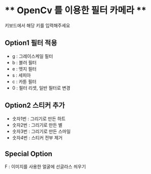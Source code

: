 # ** OpenCv 를 이용한 필터 카메라 **
키보드에서 해당 키를 입력해주세요

## Option1 필터 적용
-  g : 그레이스케일 필터
-  b : 블러 필터
-  e : 엣지 필터
-  s : 세피아
-  c : 카툰 필터
-  0 : 필터 리셋, 일반 필터로 변경

## Option2 스티커 추가
- 숫자1번 : 그리기로 만든 하트
- 숫자2번 : 그리기로 만든 별
- 숫자3번 : 그리기로 만든 스마일
- 숫자4번 : 스티커 전부 제거

## Special Option
F : 이미지를 사용한 얼굴에 선글라스 씌우기

